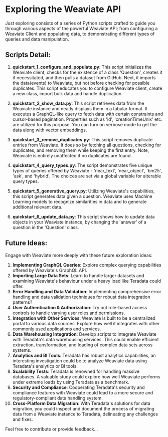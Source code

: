 # Exploring the Weaviate API

Just exploring consists of a series of Python scripts crafted to guide you through various aspects of the powerful Weaviate API; from configuring a Weaviate Client and populating data, to demonstrating different types of queries and data manipulation.

## Scripts Detail:

1. **quickstart_1_configure_and_populate.py**: This script initializes the Weaviate client, checks for the existence of a class 'Question', creates it if necessitated, and then pulls a dataset from GitHub. Next, it imports the data(events) to Weaviate, but not before checking for possible duplicates. This script educates you to configure Weaviate client, create a new class, import bulk data and handle duplication.

2. **quickstart_2_show_data.py**: This script retrieves data from the Weaviate instance and neatly displays them in a tabular format. It executes a GraphQL-like query to fetch data with certain constraints and cursor-based pagination. Properties such as 'id', 'creationTimeUnix' etc. are utilized for this purpose. You can turn on verbose mode to get the data along with vector embeddings.

3. **quickstart_3_remove_duplicates.py**: This script removes duplicate entries from Weaviate. It does so by fetching all questions, checking for duplicates, and removing them while keeping the first entry. Note, Weaviate is entirely unaffected if no duplicates are found.

4. **quickstart_4_query_types.py**: The script demonstrates five unique types of queries offered by Weaviate - 'near_text', 'near_object', 'bm25', 'ask', and 'hybrid'. The choices are set via a global variable for alterable query types.

5. **quickstart_5_generative_query.py**: Utilizing Weaviate's capabilities, this script generates data given a question. Weaviate uses Machine Learning models to recognize similarities in data and to generate additional relevant data.

6. **quickstart_6_update_data.py**: This script shows how to update data objects in your Weaviate instance, by changing the 'answer' of a question in the 'Question' class.

## Future Ideas:

Engage with Weaviate more deeply with these future exploration ideas:

1. **Implementing GraphQL Queries**: Explore complex querying capabilities offered by Weaviate's GraphQL API.
2. **Importing Large Data Sets**: Learn to handle larger datasets and examining Weaviate's behaviour under a heavy load like Teradata could offer.
3. **Error Handling and Data Validation**: Implementing comprehensive error handling and data validation techniques for robust data integration patterns?
4. **User Authentication & Authorization**: Try out role-based access controls to handle varying user roles and permissions.
5. **Integration with Other Services**: Weaviate is built to be a centralized portal to various data sources. Explore how well it integrates with other commonly used applications and services.
6. **Data Warehousing Integration**: Develop scripts to integrate Weaviate with Teradata's data warehousing services. This could enable efficient extraction, transformation, and loading of complex data sets across systems.
7. **Analytics and BI Tools**: Teradata has robust analytics capabilities, an interesting investigation could be to analyze Weaviate data using Teradata's analytics or BI tools. 
8. **Scalability Tests**: Teradata is renowned for handling massive databases. A valuable study could explore how well Weaviate performs under extreme loads by using Teradata as a benchmark. 
9. **Security and Compliance**: Cooperating Teradata's security and compliance features with Weaviate could lead to a more secure and regulatory-compliant data handling system.
10. **Cross-Platform Data Migration**: With Teradata's solutions for data migration, you could inspect and document the process of migrating data from a Weaviate instance to Teradata, delineating any challenges and fixes.

Feel free to contribute or provide feedback...